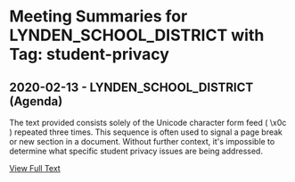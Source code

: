 # Meeting Summaries for LYNDEN_SCHOOL_DISTRICT with Tag: student-privacy

## 2020-02-13 - LYNDEN_SCHOOL_DISTRICT (Agenda)

The text provided consists solely of the Unicode character form feed ( \x0c ) repeated three times. This sequence is often used to signal a page break or new section in a document. Without further context, it's impossible to determine what specific student privacy issues are being addressed.

[View Full Text](https://raw.githubusercontent.com/civiclensllc/WashingtonStateSchoolBoardExplorer/refs/heads/main/data/countries/usa/states/wa/counties/whatcom/school_boards/lynden_school_district/2020/2020-02-13-agenda.txt)


